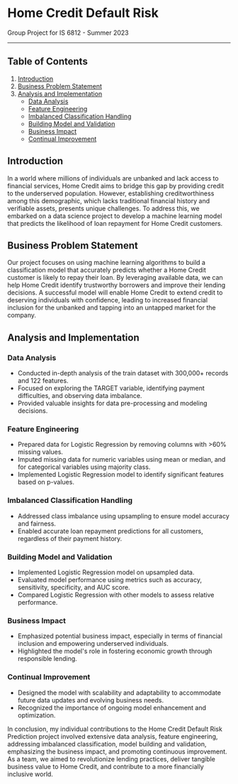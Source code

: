 # Home Credit Default Risk
Group Project for IS 6812 - Summer 2023

- - - - 

## Table of Contents

1. [Introduction](#introduction)
2. [Business Problem Statement](#business-problem-statement)
3. [Analysis and Implementation](#analysis-and-implementation)
   - [Data Analysis](#data-analysis)
   - [Feature Engineering](#feature-engineering)
   - [Imbalanced Classification Handling](#imbalanced-classification-handling)
   - [Building Model and Validation](#building-model-and-validation)
   - [Business Impact](#business-impact)
   - [Continual Improvement](#continual-improvement)

## Introduction <a name="introduction"></a>
In a world where millions of individuals are unbanked and lack access to financial services, Home Credit aims to bridge this gap by providing credit to the underserved population. However, establishing creditworthiness among this demographic, which lacks traditional financial history and verifiable assets, presents unique challenges. To address this, we embarked on a data science project to develop a machine learning model that predicts the likelihood of loan repayment for Home Credit customers.

## Business Problem Statement <a name="business-problem-statement"></a>
Our project focuses on using machine learning algorithms to build a classification model that accurately predicts whether a Home Credit customer is likely to repay their loan. By leveraging available data, we can help Home Credit identify trustworthy borrowers and improve their lending decisions. A successful model will enable Home Credit to extend credit to deserving individuals with confidence, leading to increased financial inclusion for the unbanked and tapping into an untapped market for the company.

## Analysis and Implementation <a name="analysis-and-implementation"></a>

### Data Analysis <a name="data-analysis"></a>
- Conducted in-depth analysis of the train dataset with 300,000+ records and 122 features.
- Focused on exploring the TARGET variable, identifying payment difficulties, and observing data imbalance.
- Provided valuable insights for data pre-processing and modeling decisions.

### Feature Engineering <a name="feature-engineering"></a>
- Prepared data for Logistic Regression by removing columns with >60% missing values.
- Imputed missing data for numeric variables using mean or median, and for categorical variables using majority class.
- Implemented Logistic Regression model to identify significant features based on p-values.

### Imbalanced Classification Handling <a name="imbalanced-classification-handling"></a>
- Addressed class imbalance using upsampling to ensure model accuracy and fairness.
- Enabled accurate loan repayment predictions for all customers, regardless of their payment history.

### Building Model and Validation <a name="building-model-and-validation"></a>
- Implemented Logistic Regression model on upsampled data.
- Evaluated model performance using metrics such as accuracy, sensitivity, specificity, and AUC score.
- Compared Logistic Regression with other models to assess relative performance.

### Business Impact <a name="business-impact"></a>
- Emphasized potential business impact, especially in terms of financial inclusion and empowering underserved individuals.
- Highlighted the model's role in fostering economic growth through responsible lending.

### Continual Improvement <a name="continual-improvement"></a>
- Designed the model with scalability and adaptability to accommodate future data updates and evolving business needs.
- Recognized the importance of ongoing model enhancement and optimization.

In conclusion, my individual contributions to the Home Credit Default Risk Prediction project involved extensive data analysis, feature engineering, addressing imbalanced classification, model building and validation, emphasizing the business impact, and promoting continuous improvement. As a team, we aimed to revolutionize lending practices, deliver tangible business value to Home Credit, and contribute to a more financially inclusive world.
